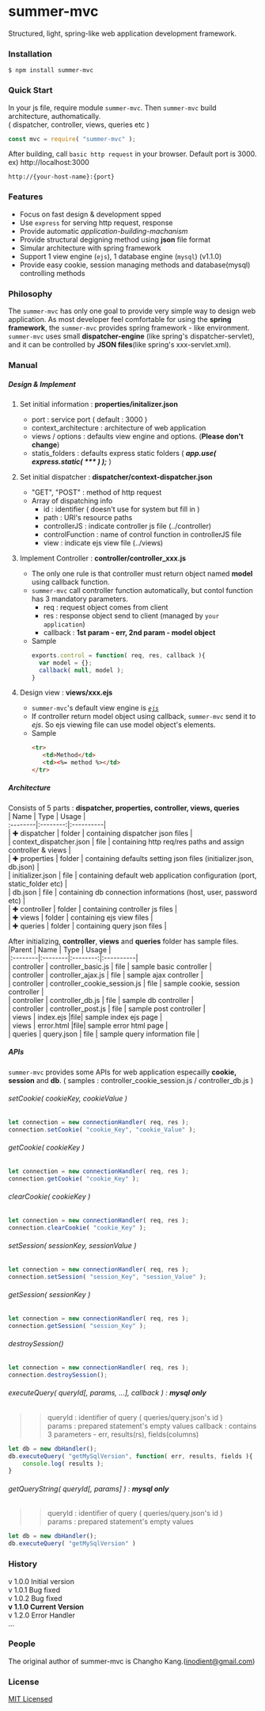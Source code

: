 # summer-mvc
Structured, light, spring-like web application development framework.      

### Installation      
```      
$ npm install summer-mvc      
```      

### Quick Start
In your js file, require module `summer-mvc`. Then `summer-mvc` build architecture, authomatically.     
( dispatcher, controller, views, queries etc )     
```javascript     
const mvc = require( "summer-mvc" );    
```    

After building, call `basic http request` in your browser.
Default port is 3000. ex) http://localhost:3000    
```
http://{your-host-name}:{port}    
```    

### Features       
- Focus on fast design & development spped
- Use `express` for serving http request, response
- Provide automatic *application-building-machanism*
- Provide structural degigning method using **json** file format
- Simular architecture with spring framework
- Support 1 view engine (`ejs`), 1 database engine (`mysql`) (v1.1.0)
- Provide easy cookie, session managing methods and database(mysql) controlling methods    

### Philosophy    
The `summer-mvc` has only one goal to provide very simple way to design web application. As most developer feel comfortable for using the **spring framework**, the `summer-mvc` provides spring framework - like environment. `summer-mvc` uses small **dispatcher-engine** (like spring's dispatcher-servlet), and it can be controlled by **JSON files**(like spring's xxx-servlet.xml).      

### Manual    
##### Design & Implement
1. Set initial information : **properties/initalizer.json**    
   * port : service port ( default : 3000 )    
   * context_architecture : architecture of web application    
   * views / options : defaults view engine and options. (**Please don't change**)    
   * statis_folders : defaults express static folders ( *__app.use( express.static( *** ) );__* )    


2. Set initial dispatcher : **dispatcher/context-dispatcher.json**    
   * "GET", "POST" : method of http request
   * Array of dispatching info
      * id : identifier ( doesn't use for system but fill in )
      * path : URI's resource paths
      * controllerJS : indicate controller js file (../controller)
      * controlFunction : name of control function in controllerJS file
      * view : indicate ejs view file (../views)


3. Implement Controller : **controller/controller_xxx.js**    
   * The only one rule is that controller must return object named **model** using callback function.    
   * `summer-mvc` call controller function automatically, but contol function has 3 mandatory parameters.    
      * req : request object comes from client    
      * res : response object send to client (managed by `your application`)
      * callback : **1st param - err, 2nd param - model object**
   * Sample
      ```javascript
      exports.control = function( req, res, callback ){
        var model = {};
        callback( null, model );
      }
      ```    



4. Design view : **views/xxx.ejs**    
   * `summer-mvc`'s default view engine is [*`ejs`*](https://www.npmjs.com/package/ejs)
   * If controller return model object using callback, `summer-mvc` send it to *ejs*.
      So ejs viewing file can use model object's elements.
   * Sample
     ```html
     <tr>
        <td>Method</td>
        <td><%= method %></td>
     </tr>
     ```

##### Architecture    
Consists of 5 parts : **dispatcher, properties, controller, views, queries**    
| Name    |  Type   |    Usage   |    
:--------|:--------:|:----------|    
|  ✚ dispatcher | folder | containing dispatcher json files |    
|  context_dispatcher.json | file | containing http req/res paths and assign controller & views |    
|  ✚ properties | folder | containing defaults setting json files (initializer.json, db.json) |    
|  initializer.json | file | containing default web application configuration (port, static_folder etc) |    
|  db.json | file | containing db connection informations (host, user, password etc) |    
|  ✚ controller | folder | containing controller js files |    
| ✚ views | folder | containing ejs view files |    
|  ✚ queries | folder | containing query json files |    

After initializing, **controller**, **views** and **queries** folder has sample files.
|Parent |   Name    |  Type   |    Usage   |   
|:--------|:--------|:--------:|:----------|    
| controller | controller_basic.js | file |  sample basic controller |    
| controller | controller_ajax.js | file |  sample ajax controller |    
| controller | controller_cookie_session.js | file |  sample cookie, session controller |    
| controller | controller_db.js | file |  sample db controller |    
| controller | controller_post.js | file |  sample post controller |    
| views | index.ejs |file| sample index ejs page |    
| views | error.html |file| sample error html page |    
| queries | query.json  | file | sample query information file |    


##### APIs
`summer-mvc` provides some APIs for web application especailly **cookie, session** and **db**.
( samples : controller_cookie_session.js / controller_db.js )
###### setCookie( cookieKey, cookieValue )    
```javascript    
let connection = new connectionHandler( req, res );    
connection.setCookie( "cookie_Key", "cookie_Value" );    
```
###### getCookie( cookieKey )    
```javascript    
let connection = new connectionHandler( req, res );    
connection.getCookie( "cookie_Key" );    
```
###### clearCookie( cookieKey )    
```javascript    
let connection = new connectionHandler( req, res );    
connection.clearCookie( "cookie_Key" );    
```
###### setSession( sessionKey, sessionValue )    
```javascript    
let connection = new connectionHandler( req, res );    
connection.setSession( "session_Key", "session_Value" );    
```
###### getSession( sessionKey )
```javascript    
let connection = new connectionHandler( req, res );    
connection.getSession( "session_Key" );    
```
###### destroySession()
```javascript    
let connection = new connectionHandler( req, res );    
connection.destroySession();    
```
###### executeQuery( queryId[, params, ...], callback ) : **mysql only**
>> queryId : identifier of query ( queries/query.json's id )    
>> params : prepared statement's empty values
>> callback : contains 3 parameters - err, results(rs), fields(columns)
```javascript
let db = new dbHandler();
db.executeQuery( "getMySqlVersion", function( err, results, fields ){
    console.log( results );
}
```    
###### getQueryString( queryId[, params] ) : **mysql only**
>> queryId : identifier of query ( queries/query.json's id )     
>> params : prepared statement's empty values    
```javascript
let db = new dbHandler();
db.executeQuery( "getMySqlVersion" )
```    

### History
v 1.0.0 Initial version    
v 1.0.1 Bug fixed    
v 1.0.2 Bug fixed    
**v 1.1.0 Current Version**    
v 1.2.0 Error Handler    
...

### People
The original author of summer-mvc is Changho Kang.(inodient@gmail.com)  

### License
[MIT Licensed](https://github.com/inodient/summer-mvc/blob/master/LICENSE)  
